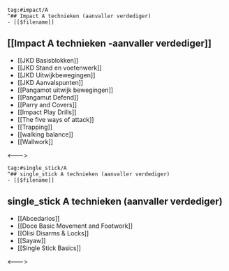 ```expander
tag:#impact/A
^## Impact A technieken (aanvaller verdediger)
- [[$filename]]
```
 
## [[Impact A technieken -aanvaller verdediger]]
- [[JKD Basisblokken]]
- [[JKD Stand en voetenwerk]]
- [[JKD Uitwijkbewegingen]]
- [[JKD Aanvalspunten]]
- [[Pangamot uitwijk bewegingen]]
- [[Pangamut Defend]]
- [[Parry and Covers]]
- [[Impact Play Drills]]
- [[The five ways of attack]]
- [[Trapping]]
- [[walking balance]]
- [[Wallwork]]
 
<--->
```expander
tag:#single_stick/A
^## single_stick A technieken (aanvaller verdediger)
- [[$filename]]
```
 
## single_stick A technieken (aanvaller verdediger)
- [[Abcedarios]]
- [[Doce Basic Movement and Footwork]]
- [[Olisi Disarms & Locks]]
- [[Sayaw]]
- [[Single Stick Basics]]
 
<--->
